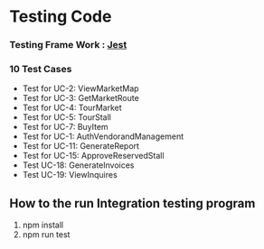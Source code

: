 # Testing Code
### Testing Frame Work : [Jest](https://jestjs.io/docs/getting-started)

### 10 Test Cases
- Test for UC-2: ViewMarketMap
- Test for UC-3: GetMarketRoute
- Test for UC-4: TourMarket
- Test for  UC-5: TourStall
- Test for UC-7: BuyItem
- Test for UC-1: AuthVendorandManagement
- Test for UC-11: GenerateReport
- Test for UC-15: ApproveReservedStall
- Test UC-18: GenerateInvoices
- Test UC-19: ViewInquires

## How to the run Integration testing program
1. npm install
2. npm run test

